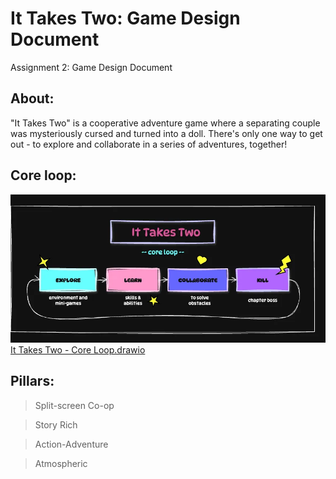 # It Takes Two: Game Design Document
Assignment 2: Game Design Document

## About:
"It Takes Two" is a cooperative adventure game where a separating couple was mysteriously cursed and turned into a doll. There's only one way to get out - to explore and collaborate in a series of adventures, together! 

## Core loop:
![It Takes Two - Core Loop.webp](It%20Takes%20Two%20-%20Core%20Loop.webp)
[It Takes Two - Core Loop.drawio](It%20Takes%20Two%20-%20Core%20Loop.drawio)

## Pillars: 
> Split-screen Co-op

> Story Rich

> Action-Adventure

> Atmospheric
